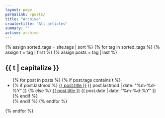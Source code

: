 ```yaml
---
layout: page
permalink: /posts/
title: "Archive"
crawlertitle: "All articles"
summary: ""
active: archive
---
```


{% assign sorted_tags = site.tags | sort %}
{% for tag in sorted_tags %}
  {% assign t = tag | first %}
  {% assign posts = tag | last %}

  <h2 class="category-key" id="{{ t | downcase }}">{{ t | capitalize }}</h2>

  <ul class="year">
    {% for post in posts %}
      {% if post.tags contains t %}
        <li>
          {% if post.lastmod %}
            <a href="{{ post.url | relative_url}}">{{ post.title }}</a>
            <span class="date">{{ post.lastmod | date: "%m-%d-%Y"  }}</span>
          {% else %}
            <a href="{{ post.url | relative_url}}">{{ post.title }}</a>
            <span class="date">{{ post.date | date: "%m-%d-%Y"  }}</span>
          {% endif %}
        </li>
      {% endif %}
    {% endfor %}
  </ul>

{% endfor %}
